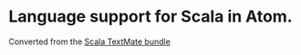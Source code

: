 # Language support for Scala in Atom.

Converted from the [Scala TextMate bundle](https://github.com/mads379/scala.tmbundle)
